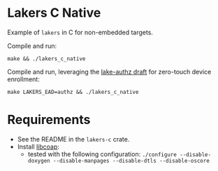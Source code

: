 # Lakers C Native

Example of `lakers` in C for non-embedded targets.

Compile and run:
```
make && ./lakers_c_native
```

Compile and run, leveraging the [lake-authz draft](https://www.ietf.org/archive/id/draft-ietf-lake-authz-00.html) for zero-touch device enrollment:
```
make LAKERS_EAD=authz && ./lakers_c_native
```

# Requirements

- See the README in the `lakers-c` crate.
- Install [libcoap](https://libcoap.net/install.html):
  - tested with the following configuration: `./configure --disable-doxygen --disable-manpages --disable-dtls --disable-oscore`
